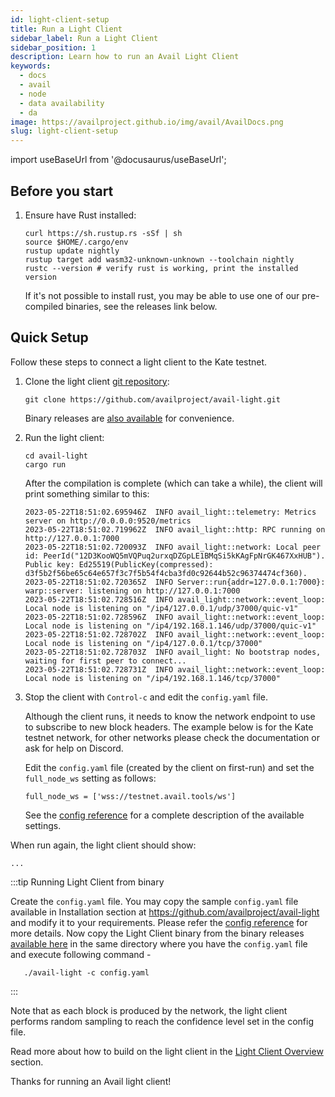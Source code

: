 ```yaml
---
id: light-client-setup
title: Run a Light Client
sidebar_label: Run a Light Client
sidebar_position: 1
description: Learn how to run an Avail Light Client
keywords:
  - docs
  - avail
  - node
  - data availability
  - da
image: https://availproject.github.io/img/avail/AvailDocs.png
slug: light-client-setup
---
```

import useBaseUrl from '@docusaurus/useBaseUrl';

## Before you start

1. Ensure have Rust installed:

   ```
   curl https://sh.rustup.rs -sSf | sh
   source $HOME/.cargo/env
   rustup update nightly
   rustup target add wasm32-unknown-unknown --toolchain nightly
   rustc --version # verify rust is working, print the installed version
   ```

   If it's not possible to install rust, you may be able to use one of
   our pre-compiled binaries, see the releases link below.

## Quick Setup

Follow these steps to connect a light client to the Kate testnet.

1. Clone the light client [git repository](https://github.com/availproject/avail-light):

   ```
   git clone https://github.com/availproject/avail-light.git
   ```

   Binary releases are [also available](https://github.com/availproject/avail-light/releases) for convenience.

2. Run the light client:

   ```
   cd avail-light
   cargo run
   ```

   After the compilation is complete (which can take a while), the client
   will print something similar to this:
   
   ```
   2023-05-22T18:51:02.695946Z  INFO avail_light::telemetry: Metrics server on http://0.0.0.0:9520/metrics
   2023-05-22T18:51:02.719962Z  INFO avail_light::http: RPC running on http://127.0.0.1:7000
   2023-05-22T18:51:02.720093Z  INFO avail_light::network: Local peer id: PeerId("12D3KooWQ5mVQPuq2urxqDZGpLE1BMqSi5kKAgFpNrGK467XxHUB"). Public key: Ed25519(PublicKey(compressed): d3f5b2f56be65c64e657f3c7f5b54f4cba3fd0c92644b52c96374474cf360).
   2023-05-22T18:51:02.720365Z  INFO Server::run{addr=127.0.0.1:7000}: warp::server: listening on http://127.0.0.1:7000
   2023-05-22T18:51:02.728516Z  INFO avail_light::network::event_loop: Local node is listening on "/ip4/127.0.0.1/udp/37000/quic-v1"
   2023-05-22T18:51:02.728596Z  INFO avail_light::network::event_loop: Local node is listening on "/ip4/192.168.1.146/udp/37000/quic-v1"
   2023-05-22T18:51:02.728702Z  INFO avail_light::network::event_loop: Local node is listening on "/ip4/127.0.0.1/tcp/37000"
   2023-05-22T18:51:02.728703Z  INFO avail_light: No bootstrap nodes, waiting for first peer to connect...
   2023-05-22T18:51:02.728731Z  INFO avail_light::network::event_loop: Local node is listening on "/ip4/192.168.1.146/tcp/37000"
   ```

3. Stop the client with `Control-c` and edit the `config.yaml` file.

   Although the client runs, it needs to know the network
   endpoint to use to subscribe to new block headers. The example
   below is for the Kate testnet network, for other networks please
   check the documentation or ask for help on Discord.
   
   Edit the `config.yaml` file (created by the client on first-run)
   and set the `full_node_ws` setting as follows:

   ```
   full_node_ws = ['wss://testnet.avail.tools/ws']
   ```

   See the [config
   reference](https://github.com/availproject/avail-light#config-reference)
   for a complete description of the available settings.

When run again, the light client should show:

```
...
```

:::tip Running Light Client from binary 

Create the `config.yaml` file. You may copy the sample `config.yaml` file available in Installation section at https://github.com/availproject/avail-light and modify it to your requirements. Please refer the [config
reference](https://github.com/availproject/avail-light#config-reference) for more details. Now copy the Light Client binary from the binary releases [available here](https://github.com/availproject/avail-light/releases) in the same directory where you have the `config.yaml` file and execute following command - 
```
   ./avail-light -c config.yaml
```

:::


Note that as each block is produced by the network, the light client
performs random sampling to reach the confidence level set in the
config file.

Read more about how to build on the light client in the [Light Client
Overview](/) section.

Thanks for running an Avail light client!

